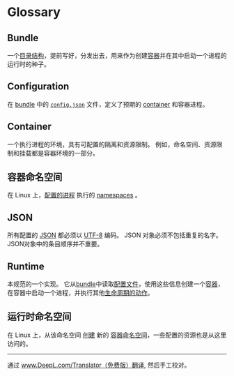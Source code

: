 # <a name=" glossary" />Glossary

## <a name=" glossaryBundle" />Bundle

一个[目录结构](bundle.md)，提前写好，分发出去，用来作为创建[容器](#container)并在其中启动一个进程的运行时的种子。

## <a name=" glossaryConfiguration" />Configuration

在 [bundle](#bundle) 中的 [`config.json`](config.md) 文件，定义了预期的 [container](#container) 和容器进程。

## <a name=" glossaryContainer" />Container

一个执行进程的环境，具有可配置的隔离和资源限制。
例如，命名空间、资源限制和挂载都是容器环境的一部分。

## <a name=" glossaryContainerNamespace" /> 容器命名空间

在 Linux 上，[配置的进程](config.md#process) 执行的 [namespaces][namespaces.7] 。

## <a name=" glossaryJson" />JSON

所有配置的 [JSON][] 都必须以 [UTF-8][] 编码。
JSON 对象必须不包括重复的名字。
JSON对象中的条目顺序并不重要。

## <a name=" glossaryRuntime" />Runtime

本规范的一个实现。
它从[bundle](#bundle)中读取[配置文件](#configuration)，使用这些信息创建一个[容器](#container)，在容器中启动一个进程，并执行其他[生命周期的动作](runtime.md)。

## <a name=" glossaryRuntimeNamespace" />运行时命名空间

在 Linux 上，从该命名空间 [创建](config-linux.md#namespaces) 新的 [容器命名空间](#container-namespace)，一些配置的资源也是从这里访问的。

[JSON]: https://tools.ietf.org/html/rfc8259
[UTF-8]: http://www.unicode.org/versions/Unicode8.0.0/ch03.pdf

[namespaces.7]: http://man7.org/linux/man-pages/man7/namespaces.7.html

---

通过 www.DeepL.com/Translator（免费版）翻译, 然后手工校对。